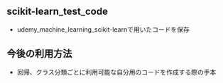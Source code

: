 ## scikit-learn_test_code
- udemy_machine_learning_scikit-learnで用いたコードを保存

## 今後の利用方法
- 回帰、クラス分類ごとに利用可能な自分用のコードを作成する際の手本
